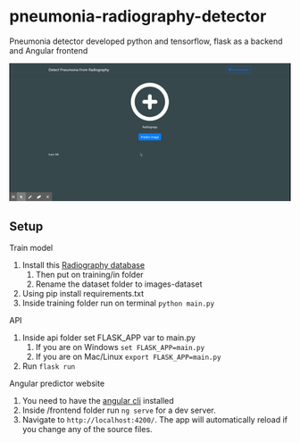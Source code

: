 # pneumonia-radiography-detector

Pneumonia detector developed python and tensorflow, flask as a backend and Angular frontend

![GIF](web.gif)

## Setup

Train model
1. Install this [Radiography database](https://www.kaggle.com/tawsifurrahman/covid19-radiography-database)
    1. Then put on training/in folder
    2. Rename the dataset folder to images-dataset 
2. Using pip install requirements.txt
3. Inside training folder run on terminal `python main.py`

API
1. Inside api folder set FLASK_APP var to main.py
    1. If you are on Windows `set FLASK_APP=main.py`
    2. If you are on Mac/Linux `export FLASK_APP=main.py`
2. Run `flask run`

Angular predictor website
1. You need to have the [angular cli](https://cli.angular.io/) installed
2. Inside /frontend folder run `ng serve` for a dev server. 
3. Navigate to `http://localhost:4200/`. The app will automatically reload if you change any of the source files.